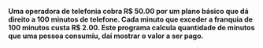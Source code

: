 

**Uma operadora de telefonia cobra R$ 50.00 por um plano básico que
dá direito a 100 minutos de telefone. Cada minuto que exceder a
franquia de 100 minutos custa R$ 2.00. Este programa calcula
quantidade de minutos que uma pessoa consumiu, daí mostrar o valor
a ser pago.**
 
